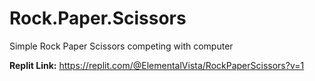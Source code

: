 # Rock.Paper.Scissors
Simple Rock Paper Scissors competing with computer

**Replit Link:** https://replit.com/@ElementalVista/RockPaperScissors?v=1

